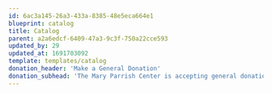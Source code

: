 ```yaml
---
id: 6ac3a145-26a3-433a-8385-48e5eca664e1
blueprint: catalog
title: Catalog
parent: a2a6edcf-6409-47a3-9c3f-750a22cce593
updated_by: 29
updated_at: 1691703092
template: templates/catalog
donation_header: 'Make a General Donation'
donation_subhead: 'The Mary Parrish Center is accepting general donations to Housing Hope 2022 if you would prefer that option.'
---
```

